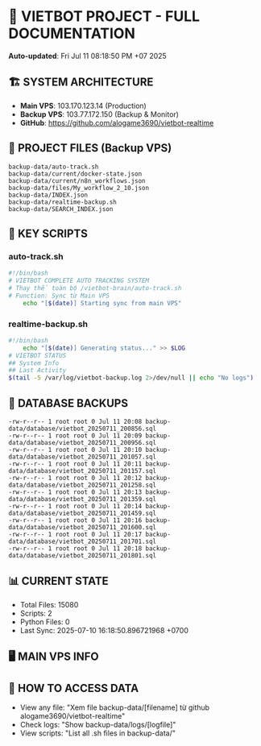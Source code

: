 # 🤖 VIETBOT PROJECT - FULL DOCUMENTATION
**Auto-updated**: Fri Jul 11 08:18:50 PM +07 2025

## 🏗️ SYSTEM ARCHITECTURE
- **Main VPS**: 103.170.123.14 (Production)
- **Backup VPS**: 103.77.172.150 (Backup & Monitor)
- **GitHub**: https://github.com/alogame3690/vietbot-realtime

## 📁 PROJECT FILES (Backup VPS)
```
backup-data/auto-track.sh
backup-data/current/docker-state.json
backup-data/current/n8n_workflows.json
backup-data/files/My_workflow_2_10.json
backup-data/INDEX.json
backup-data/realtime-backup.sh
backup-data/SEARCH_INDEX.json
```

## 🔧 KEY SCRIPTS
### auto-track.sh
```bash
#!/bin/bash
# VIETBOT COMPLETE AUTO TRACKING SYSTEM
# Thay thế toàn bộ /vietbot-brain/auto-track.sh
# Function: Sync từ Main VPS
    echo "[$(date)] Starting sync from main VPS"
```
### realtime-backup.sh
```bash
#!/bin/bash
    echo "[$(date)] Generating status..." >> $LOG
# VIETBOT STATUS
## System Info
## Last Activity
$(tail -5 /var/log/vietbot-backup.log 2>/dev/null || echo "No logs")
```

## 💾 DATABASE BACKUPS
```
-rw-r--r-- 1 root root 0 Jul 11 20:08 backup-data/database/vietbot_20250711_200856.sql
-rw-r--r-- 1 root root 0 Jul 11 20:09 backup-data/database/vietbot_20250711_200956.sql
-rw-r--r-- 1 root root 0 Jul 11 20:10 backup-data/database/vietbot_20250711_201057.sql
-rw-r--r-- 1 root root 0 Jul 11 20:11 backup-data/database/vietbot_20250711_201157.sql
-rw-r--r-- 1 root root 0 Jul 11 20:12 backup-data/database/vietbot_20250711_201258.sql
-rw-r--r-- 1 root root 0 Jul 11 20:13 backup-data/database/vietbot_20250711_201359.sql
-rw-r--r-- 1 root root 0 Jul 11 20:14 backup-data/database/vietbot_20250711_201459.sql
-rw-r--r-- 1 root root 0 Jul 11 20:16 backup-data/database/vietbot_20250711_201600.sql
-rw-r--r-- 1 root root 0 Jul 11 20:17 backup-data/database/vietbot_20250711_201701.sql
-rw-r--r-- 1 root root 0 Jul 11 20:18 backup-data/database/vietbot_20250711_201801.sql
```

## 📊 CURRENT STATE
- Total Files: 15080
- Scripts: 2
- Python Files: 0
- Last Sync: 2025-07-10 16:18:50.896721968 +0700

## 🖥️ MAIN VPS INFO


## 🚨 HOW TO ACCESS DATA
- View any file: "Xem file backup-data/[filename] từ github alogame3690/vietbot-realtime"
- Check logs: "Show backup-data/logs/[logfile]"
- View scripts: "List all .sh files in backup-data/"
